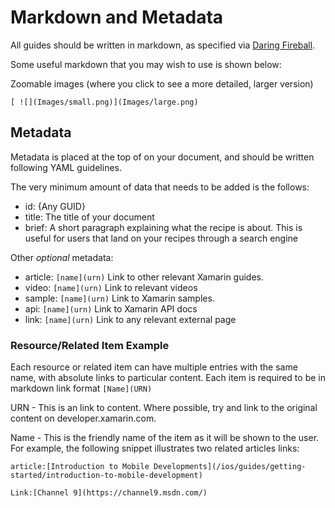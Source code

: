Markdown and Metadata
=====================

All guides should be written in markdown, as specified via [Daring Fireball](https://daringfireball.net/projects/markdown/).

Some useful markdown that you may wish to use is shown below:

Zoomable images (where you click to see a more detailed, larger version) 

`[ ![](Images/small.png)](Images/large.png)`

Metadata
--------

Metadata is placed at the top of on your document, and should be written following YAML guidelines. 

The very minimum amount of data that needs to be added is the follows: 

* id: {Any GUID}  
* title: The title of your document 
* brief: A short paragraph explaining what the recipe is about. This is useful for users that land on your recipes through a search engine 

Other _optional_ metadata: 

* article: `[name](urn)` Link to other relevant Xamarin guides. 
* video: `[name](urn)` Link to relevant videos 
* sample: `[name](urn)` Link to Xamarin samples. 
* api: `[name](urn)` Link to Xamarin API docs 
* link: `[name](urn)` Link to any relevant external page 

### Resource/Related Item Example 

Each resource or related item can have multiple entries with the same name, with absolute links to particular content. Each item is required to be in markdown link format `[Name](URN)`

URN - This is an link to content. Where possible, try and link to the original content on developer.xamarin.com.

Name - This is the friendly name of the item as it will be shown to the user. 
For example, the following snippet illustrates two related articles links: 

`article:[Introduction to Mobile Developments](/ios/guides/getting-started/introduction-to-mobile-development)`

`Link:[Channel 9](https://channel9.msdn.com/)`